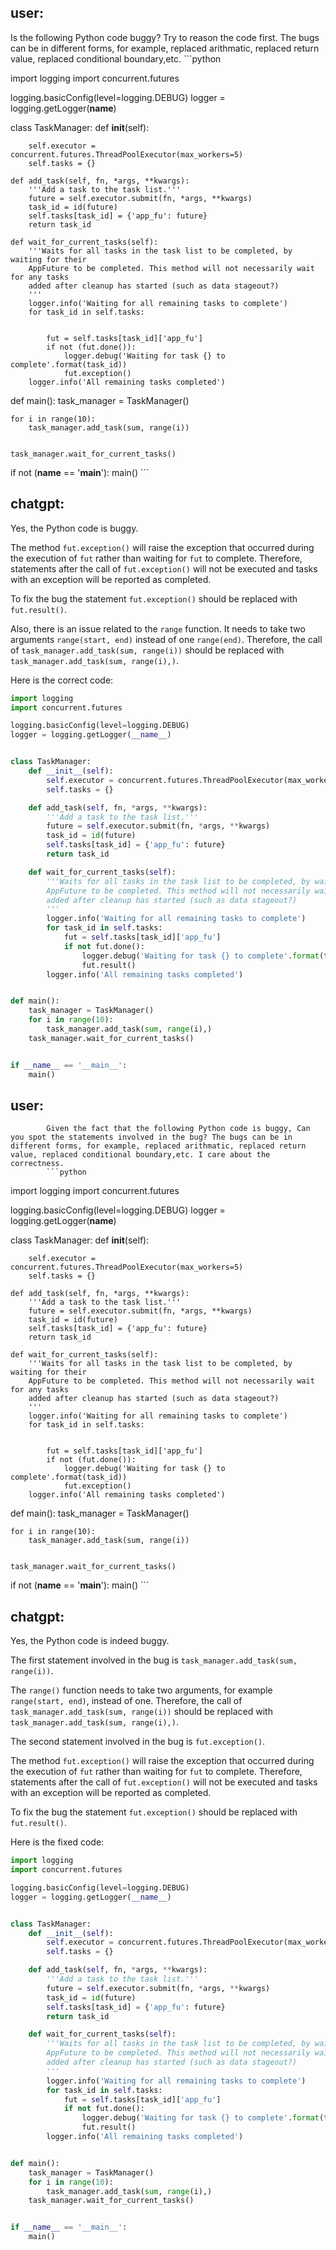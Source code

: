

## user: 

Is the following Python code buggy? Try to reason the code first. The bugs can be in different forms, for example, replaced arithmatic, replaced return value, replaced conditional boundary,etc.
            ```python
            















import logging
import concurrent.futures


logging.basicConfig(level=logging.DEBUG)
logger = logging.getLogger(__name__)


class TaskManager:
    def __init__(self):
        
        self.executor = concurrent.futures.ThreadPoolExecutor(max_workers=5)
        self.tasks = {}
    
    def add_task(self, fn, *args, **kwargs):
        '''Add a task to the task list.'''
        future = self.executor.submit(fn, *args, **kwargs)
        task_id = id(future)
        self.tasks[task_id] = {'app_fu': future}
        return task_id
    
    def wait_for_current_tasks(self):
        '''Waits for all tasks in the task list to be completed, by waiting for their
        AppFuture to be completed. This method will not necessarily wait for any tasks
        added after cleanup has started (such as data stageout?)
        '''
        logger.info('Waiting for all remaining tasks to complete')
        for task_id in self.tasks:
            
            
            fut = self.tasks[task_id]['app_fu']
            if not (fut.done()):
                logger.debug('Waiting for task {} to complete'.format(task_id))
                fut.exception()
        logger.info('All remaining tasks completed')



def main():
    task_manager = TaskManager()
    
    
    for i in range(10):
        task_manager.add_task(sum, range(i))
    
    
    task_manager.wait_for_current_tasks()


if not (__name__ == '__main__'):
    main()
            ```
            

## chatgpt: 

Yes, the Python code is buggy. 

The method `fut.exception()` will raise the exception that occurred during the execution of `fut` rather than waiting for `fut` to complete. Therefore, statements after the call of `fut.exception()` will not be executed and tasks with an exception will be reported as completed.

To fix the bug the statement `fut.exception()` should be replaced with `fut.result()`. 

Also, there is an issue related to the `range` function. It needs to take two arguments `range(start, end)` instead of one `range(end)`. Therefore, the call of `task_manager.add_task(sum, range(i))` should be replaced with `task_manager.add_task(sum, range(i),)`. 

Here is the correct code:

```python
import logging
import concurrent.futures

logging.basicConfig(level=logging.DEBUG)
logger = logging.getLogger(__name__)


class TaskManager:
    def __init__(self):
        self.executor = concurrent.futures.ThreadPoolExecutor(max_workers=5)
        self.tasks = {}

    def add_task(self, fn, *args, **kwargs):
        '''Add a task to the task list.'''
        future = self.executor.submit(fn, *args, **kwargs)
        task_id = id(future)
        self.tasks[task_id] = {'app_fu': future}
        return task_id

    def wait_for_current_tasks(self):
        '''Waits for all tasks in the task list to be completed, by waiting for their
        AppFuture to be completed. This method will not necessarily wait for any tasks
        added after cleanup has started (such as data stageout?)
        '''
        logger.info('Waiting for all remaining tasks to complete')
        for task_id in self.tasks:
            fut = self.tasks[task_id]['app_fu']
            if not fut.done():
                logger.debug('Waiting for task {} to complete'.format(task_id))
                fut.result()
        logger.info('All remaining tasks completed')


def main():
    task_manager = TaskManager()
    for i in range(10):
        task_manager.add_task(sum, range(i),)
    task_manager.wait_for_current_tasks()


if __name__ == '__main__':
    main()
```

## user: 


            Given the fact that the following Python code is buggy, Can you spot the statements involved in the bug? The bugs can be in different forms, for example, replaced arithmatic, replaced return value, replaced conditional boundary,etc. I care about the correctness.
            ```python
            















import logging
import concurrent.futures


logging.basicConfig(level=logging.DEBUG)
logger = logging.getLogger(__name__)


class TaskManager:
    def __init__(self):
        
        self.executor = concurrent.futures.ThreadPoolExecutor(max_workers=5)
        self.tasks = {}
    
    def add_task(self, fn, *args, **kwargs):
        '''Add a task to the task list.'''
        future = self.executor.submit(fn, *args, **kwargs)
        task_id = id(future)
        self.tasks[task_id] = {'app_fu': future}
        return task_id
    
    def wait_for_current_tasks(self):
        '''Waits for all tasks in the task list to be completed, by waiting for their
        AppFuture to be completed. This method will not necessarily wait for any tasks
        added after cleanup has started (such as data stageout?)
        '''
        logger.info('Waiting for all remaining tasks to complete')
        for task_id in self.tasks:
            
            
            fut = self.tasks[task_id]['app_fu']
            if not (fut.done()):
                logger.debug('Waiting for task {} to complete'.format(task_id))
                fut.exception()
        logger.info('All remaining tasks completed')



def main():
    task_manager = TaskManager()
    
    
    for i in range(10):
        task_manager.add_task(sum, range(i))
    
    
    task_manager.wait_for_current_tasks()


if not (__name__ == '__main__'):
    main()
            ```
            

## chatgpt: 

Yes, the Python code is indeed buggy. 

The first statement involved in the bug is `task_manager.add_task(sum, range(i))`. 

The `range()` function needs to take two arguments, for example `range(start, end)`, instead of one. Therefore, the call of `task_manager.add_task(sum, range(i))` should be replaced with `task_manager.add_task(sum, range(i),)`.

The second statement involved in the bug is `fut.exception()`. 

The method `fut.exception()` will raise the exception that occurred during the execution of `fut` rather than waiting for `fut` to complete. Therefore, statements after the call of `fut.exception()` will not be executed and tasks with an exception will be reported as completed.

To fix the bug the statement `fut.exception()` should be replaced with `fut.result()`. 

Here is the fixed code:

```python
import logging
import concurrent.futures

logging.basicConfig(level=logging.DEBUG)
logger = logging.getLogger(__name__)


class TaskManager:
    def __init__(self):
        self.executor = concurrent.futures.ThreadPoolExecutor(max_workers=5)
        self.tasks = {}

    def add_task(self, fn, *args, **kwargs):
        '''Add a task to the task list.'''
        future = self.executor.submit(fn, *args, **kwargs)
        task_id = id(future)
        self.tasks[task_id] = {'app_fu': future}
        return task_id

    def wait_for_current_tasks(self):
        '''Waits for all tasks in the task list to be completed, by waiting for their
        AppFuture to be completed. This method will not necessarily wait for any tasks
        added after cleanup has started (such as data stageout?)
        '''
        logger.info('Waiting for all remaining tasks to complete')
        for task_id in self.tasks:
            fut = self.tasks[task_id]['app_fu']
            if not fut.done():
                logger.debug('Waiting for task {} to complete'.format(task_id))
                fut.result()
        logger.info('All remaining tasks completed')


def main():
    task_manager = TaskManager()
    for i in range(10):
        task_manager.add_task(sum, range(i),)
    task_manager.wait_for_current_tasks()


if __name__ == '__main__':
    main()
```